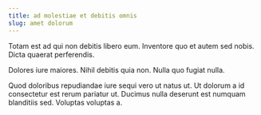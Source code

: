```yaml
---
title: ad molestiae et debitis omnis
slug: amet dolorum
---
```


Totam est ad qui non debitis libero eum. Inventore quo et autem sed nobis. Dicta quaerat perferendis.

Dolores iure maiores. Nihil debitis quia non. Nulla quo fugiat nulla.

Quod doloribus repudiandae iure sequi vero ut natus ut. Ut dolorum a id consectetur est rerum pariatur ut. Ducimus nulla deserunt est numquam blanditiis sed. Voluptas voluptas a.
